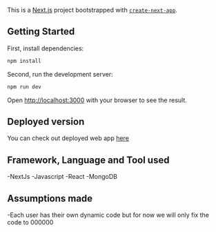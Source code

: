 This is a [Next.js](https://nextjs.org) project bootstrapped with [`create-next-app`](https://github.com/vercel/next.js/tree/canary/packages/create-next-app).

## Getting Started

First, install dependencies:

```bash
npm install
```

Second, run the development server:

```bash
npm run dev
```

Open [http://localhost:3000](http://localhost:3000) with your browser to see the result.

## Deployed version

You can check out deployed web app [here](https://electronic-arts.vercel.app)

## Framework, Language and Tool used

-NextJs
-Javascript
-React
-MongoDB

## Assumptions made

-Each user has their own dynamic code but for now we will only fix the code to 000000
